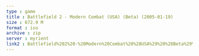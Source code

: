 ```yaml
---
type : game
title : Battlefield 2 - Modern Combat (USA) (Beta) (2005-01-19)
size : 672.9 M
format : iso
archive : zip
server : myrient
link2 : Battlefield%202%20-%20Modern%20Combat%20%28USA%29%20%28Beta%29%20%282005-01-19%29
---
```

